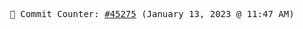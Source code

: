 <p align="center">
    <samp>
        📮 Commit Counter: <a href="https://github.com/Javascript-void0/Javascript-void0/commits/main">#45275</a> (January 13, 2023 @ 11:47 AM)
    </samp>
</p>